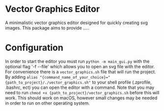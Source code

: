 # Vector Graphics Editor
A minimalistic vector graphics editor designed for quickly creating svg 
images. This package aims to provide .....


# Configuration
In order to start the editor you must run `python -m main_gui.py` with the
optional flag '-f --file' which allows you to open an svg file with the editor.
For convenience there is a `vector_graphics.sh` file that will run the project. By
adding 
`alias "{command_name_of_your_choice}="{path_to_project}/./vector_graphics.sh"`
to your shell profile (.zprofile, .bashrc, ect) you can open the editor with a
command. Note that you may need to run `chmod +x
{path_to_project}/vector_graphics.sh` before this will work. 
This should work on macOS, however small changes may be needed in order to run
on other operating system.
